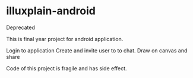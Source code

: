 # illuxplain-android

Deprecated

This is final year project for android application. 

Login to application
Create and invite user to to chat.
Draw on canvas and share

Code of this project is fragile and has side effect.
